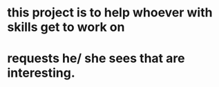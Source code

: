 # this project is to help whoever with skills get to work on
# requests he/ she sees that are interesting.
